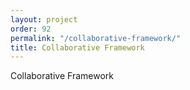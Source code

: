 ```yaml
---
layout: project
order: 92
permalink: "/collaborative-framework/"
title: Collaborative Framework
---
```


Collaborative Framework
